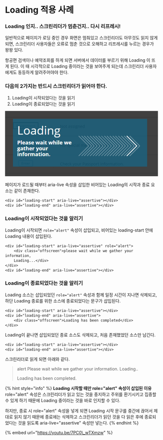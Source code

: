 # Loading 적용 사례

### Loading 인지.. 스크린리더가 멈춘건지.. 다시 리프레시!

일반적으로 페이지가 로딩 중인 경우 화면은 멈춰있고 스크린리더도 아무것도 읽지 않게 되면, 스크린리더 사용자들은 오류로 멈춘 것으로 오해하고 리프레시를 누르는 경우가 왕왕 있다.

항공편 검색이나 예약조회를 하게 되면 서버에서 데이터를 부르기 위해 Loading 이 뜨게 된다. 이 때 시각적으로 Loading 중이라는 것을 보여주게 되는데 스크린리더 사용자에게도 동등하게 알려주어야야 한다.

### 다음의 2가지는 반드시 스크린리더가 읽어야 한다.

1. Loading이 시작되었다는 것을 읽기
2. Loading이 종료되었다는 것을 읽기

![](../../.gitbook/assets/518.png)

페이지가 로드될 때부터 aria-live 속성을 삽입한 비어있는 Loading의 시작과 종료 요소는 같이 존재한다.

```markup
<div id="loading-start" aria-live="assertive"></div>
<div id="loading-end" aria-live="assertive"></div>
```

### Loading이 시작되었다는 것을 알리기

Loading이 시작되면 `role="alert"` 속성이 삽입되고,  비어있는 loading-start 안에 Loading 내용이 삽입된다.

```markup
<div id="loading-start" aria-live="assertive" role="alert">
    <div class="offscreen">please wait while we gather your information, 
    Loading...</div>
</div>
<div id="loading-end" aria-live="assertive"></div>
```

### Loading이 종료되었다는 것을 알리기

Loading 소스는 삽입되었던 `role="alert"` 속성과 함께 일정 시간이 지나면 삭제되고, 하단 Loading 종료를 위한 소스에 종료되었다는 문구가 삽입된다.

```markup
<div id="loading-start" aria-live="assertive"></div>
<div id="loading-end" aria-live="assertive">
    <div class="offscreen">Loading has been completed</div>
</div>
```

Loading이 끝나면 삽입되었던 종료 소스도 삭제되고, 처음 존재했었던 소스만 남긴다.

```markup
<div id="loading-start" aria-live="assertive"></div>
<div id="loading-end" aria-live="assertive"></div>
```

스크린리더로 읽게 되면 아래와 같다.

> alert Please wait while we gather your information. Loading..
>
>   
> Loading has been completed.

{% hint style="info" %}
**Loading 시작할 때만 role="alert" 속성이 삽입된 이유**  
role="alert" 속성은 스크린리더가 읽고 있는 것을 중지하고 주위를 환기시키고 집중할 수 있게 하기 때문에 Loading 중이라는 것을 바로 인지할 수 있다.

하지만, 종료 시 role="alert" 속성을 넣게 되면 Loading 시작 문구를 중간에 끊어서 제대로 읽지 않기 때문에 종료에는 삭제하고 스크린리더가 읽던 것을 다 읽은 후에 종료되었다는 것을 읽도록 aria-live="assertive" 속성만 넣는다.
{% endhint %}



{% embed url="https://youtu.be/7PC0\_wTXmzw" %}

